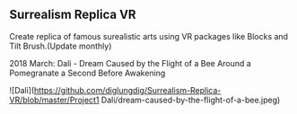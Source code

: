 Surrealism Replica VR
--------------

Create replica of famous surealistic arts using VR packages like Blocks and Tilt Brush.(Update monthly)

2018 March: Dali - Dream Caused by the Flight of a Bee Around a Pomegranate a Second Before Awakening

![Dali](https://github.com/diglungdig/Surrealism-Replica-VR/blob/master/Project1 Dali/dream-caused-by-the-flight-of-a-bee.jpeg)

[Unlicense]: http://unlicense.org/
